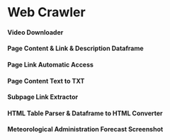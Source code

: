 # Web Crawler
#### Video Downloader
#### Page Content & Link & Description Dataframe
#### Page Link Automatic Access
#### Page Content Text to TXT
#### Subpage Link Extractor
#### HTML Table Parser & Dataframe to HTML Converter
#### Meteorological Administration Forecast Screenshot